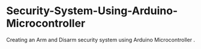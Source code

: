 # Security-System-Using-Arduino-Microcontroller
Creating an Arm and Disarm security system using Arduino Microcontroller .
